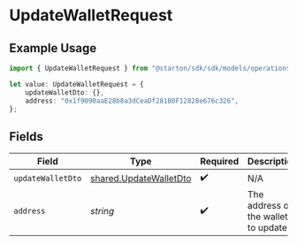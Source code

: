 # UpdateWalletRequest

## Example Usage

```typescript
import { UpdateWalletRequest } from "@starton/sdk/sdk/models/operations";

let value: UpdateWalletRequest = {
    updateWalletDto: {},
    address: "0x1f9090aaE28b8a3dCeaDf281B0F12828e676c326",
};
```

## Fields

| Field                                                                   | Type                                                                    | Required                                                                | Description                                                             | Example                                                                 |
| ----------------------------------------------------------------------- | ----------------------------------------------------------------------- | ----------------------------------------------------------------------- | ----------------------------------------------------------------------- | ----------------------------------------------------------------------- |
| `updateWalletDto`                                                       | [shared.UpdateWalletDto](../../../sdk/models/shared/updatewalletdto.md) | :heavy_check_mark:                                                      | N/A                                                                     |                                                                         |
| `address`                                                               | *string*                                                                | :heavy_check_mark:                                                      | The address of the wallet to update.                                    | 0x1f9090aaE28b8a3dCeaDf281B0F12828e676c326                              |